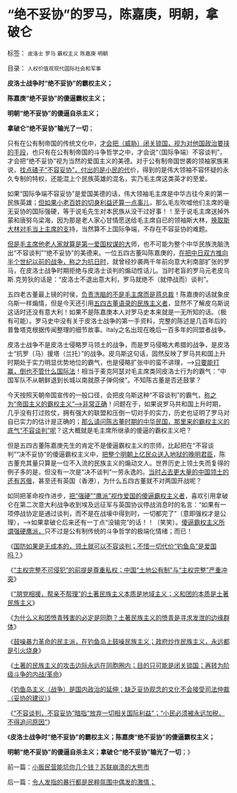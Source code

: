 # “绝不妥协”的罗马，陈嘉庚，明朝，拿破仑

标签： `皮洛士` `罗马` `霸权主义` `陈嘉庚` `明朝` 

目录： `人权价值观现代国际社会和军事`

**皮洛士战争时“绝不妥协”的霸权主义；**

**陈嘉庚“绝不妥协”的傻逼霸权主义；**

**明朝“绝不妥协”的傻逼自杀主义；**

**拿破仑“绝不妥协”输光了一切**；

只有在公有制帝国的传统文化中，[才会把（威胁）闭关锁国，视为对他国政治要挟的手段](../../../2009/9/30/永久性的全国全民总动员.md)，也只有在公有制帝国的斗争哲学之中，才会说“（国际争端）不容谈判”，才会把“绝不妥协”视为当然的爱国主义的美德。对于公有制帝国世袭的领袖家族来说，[找点碴子“不容妥协”，付出的是小民的代](../../../2010/9/13/中国和美国的软实力巨大差距在那里？.md)价，得到的是伟大领袖不容怀疑的永久专制的特权，还能混上个民族英雄的混名，实乃毛主席这类英才的至爱。

如果“国际争端不容妥协”是爱国美德的话，伟大领袖毛主席是中华古往今来的第一民族英雄；[但如果小老百姓的切身利益还算一点事儿](../../../2009/12/6/生命汇率！战争是不公平的血肉交换.md)，那么毛左吹嘘他们主席的毫无妥协的国际强硬，等于说毛先生对本民族从没干过好事！！至于说毛主席送掉外蒙和唐努乌梁海，因为那是老人家心甘情愿送给毛主席自已的领袖斯大林，[换取斯大林对毛当上主席的支](../../../2012/7/10/蒋介石的德国化，毛主席的一边倒.md)持，当然算不上国际争端，不存在不容妥协的难题。

[但是毛主席他老人家就算是第一爱国权谋的大](../../../2012/5/20/苏联军事肢解文革中国的PlanB的可行性.md)师，也不可能为整个中华民族洗脑洗出“不容谈判”“绝不妥协”的美德来。一位五四古董叫陈嘉庚的，[在把中日双方推向半个世纪以前的战争，称之为抗日时](../../../2009/12/6/兵凶战危，国宜慎战.md)，就曾经抄袭两千年前向意大利南部扩张的罗马，在皮洛士战争时期拒绝与皮洛士谈判的煽动性话儿。当时老盲的罗马元老皮乌斯.克劳狄的话是：“皮洛士不退出意大利，罗马就绝不（就停战而）谈判”。

五四老古董最上镜的时侯，[负责洗脑的不是毛主席而是蒋总裁](../../../2011/1/16/亡蒋介石者，蒋介石也.md)！陈嘉庚的话就象皮乌斯一样煽情，但是今天还引用[五四古董语录的民族主义者](../../../2012/9/22/义和团的五四精神残害的恐怕只能是同胞.md)，显然不了解皮乌斯说这话时还没有意大利！如果不是陈嘉庚本人对罗马史本来就是一无所知的话。（极有可能）。罗马史中没有关于皮洛士战争的第一手资料，完整的陈述是几百年后的普鲁塔克根据传闻整理的细节故事。Italy之名出现在晚后一百多年的同盟者战争。

皮洛士战争不是皮洛士侵略罗马领土的战争，而是罗马侵略大希腊的战争，是皮洛士“抗罗（马）援塔（兰托）”的战争。皮乌斯这句话，固然反映了罗马共和国上升时期处于实力明显优势地位的霸气，也是侵略扩张中的蛮不讲理，——>[只要能打赢，倒也不管什么国际法](../../../2009/11/30/不懂国际法和战争法则，让中国吃尽苦头.md)！相当于麦克阿瑟对毛主席类同皮洛士行为的霸气：“中国军队不从朝鲜退到长城以南就原子弹伺侯”。不知陈古董是否还鼓掌？

今天按照天朝帝国宣传的一般口径，会把皮乌斯这种“不容谈判”的霸气，[称之为“帝国主义的霸权主义”——>非常正确](../../../2009/10/1/大国霸权主义阻碍中国和平崛起.md)！问题在于，如果说罗马共和国上升时期，几乎没有打过败仗，拥有强大的联盟和压倒一切对手的实力，历史也证明了罗马对自已实力的估计是正确的；[那么请问陈古董时期的中华民国，那里来的霸权主义的底气“不容谈判”呢](http://blog.sina.com.cn/u/5563a64d01017u0z)？这大概就是毛主席所继承的傻逼的霸权主义吧？

但是五四古董陈嘉庚先生的肯定不是傻逼霸权主义的宗师，比起把在“不容谈判”“决不妥协”的傻逼霸权主义中，[把整个明朝上亿民众送入地狱的晚明君臣](../../../2010/9/13/经济学对传统霸权主义的嘲弄.md)，陈古董充其量只算是一位不入流的民族主义的煽动文人。世界历史上领土失而复得的例子多的是，但没有一次是“决不谈判”一劳永逸的。[当时占去更大量的中国领土的还有苏俄](http://hi.baidu.com/darthchn/item/89dff340132bc02510ee1e51)，甚至还有英国（香港），为什么五四古董就不对两国开战呢？

如同把革命视作进步，[把“强硬”“鹰派”视作爱国的傻逼霸权主义者](../../../2010/9/16/侵略的定义；日本向美国宣战，中国将收回钓鱼岛.md)，喜欢引用拿破仑在第二次意大利战争收到埃及远征军与英国协议停战消息时的名言：“如果有一项停战协定是通过谈判，而不是在战壕中得到时，一切都完了”（意即强权才是公理），——>如果拿破仑后来还有一丁点“没输完”的话！！（笑笑）。[傻逼霸权主义所谓强硬鹰派，](../../../2011/1/9/“好战而不能战”的“傻逼霸权主义”.md)只不过是公有制传统的斗争哲学的极端化情绪；而已！

《[国防如果是无成本的，领土就可以不容谈判；不惜一切代价“钓鱼岛”是爱国吗？](../../../2012/9/10/钓鱼岛面子金贵的成本和价格.md)》

《[“主权完整不可侵犯”的前提是尊重私权；中国“土地公有制”与“主权完整”严重冲突](../../../2012/9/11/万一日本割让钓鱼岛，怎么办？.md)》

《[“朋党相援，帮亲不帮理”的土著民族主义本质是地域主义；义和团的本质是土著民族主义](http://blog.sina.com.cn/s/blog_5563a64d0102e553.html)》

《[为什么义和团愤青残害的必定是同胞？土著民族主义的愤青是寻求发泄的边缘群体](../../../2012/9/22/义和团的五四精神残害的恐怕只能是同胞.md)》

《[鼓噪暴力革命的民主派，在钓鱼岛上鼓噪民族主义；政府炒作民族主义，永远都是引火烧身](../../../2012/9/22/鼓噪暴力革命的炒作民族主义.md)》

《[土著的民族主义的攻击边际永远在同胞圈内；目的只可能是闭关锁国；再转为阶级斗争的内战/革命](../../../2012/9/24/土著的民族主义是后进社会闭关锁国的本能.md)》

《[钓鱼岛主义（战争）是国内政治的延伸；缺乏妥协观念的文化不会接受司法仲裁（妥协的建议）](../../../2012/9/24/缺乏妥协观念的文化不会接受司法仲裁（妥协的建议）.md)》

《[“不容谈判，不容妥协”暗指“放弃一切相关国际利益”；“小民必须被永远加税，不得追问原因”](../../../2012/9/24/“不容谈判，不容妥协”的政治解码.md)》

《**皮洛士战争时“绝不妥协”的霸权主义；陈嘉庚“绝不妥协”的傻逼霸权主义；**

**明朝“绝不妥协”的傻逼自杀主义；拿破仑“绝不妥协”输光了一切**；》

前一篇：[小贩民营能坑你几个钱？苏联崩溃的大熊市](../../../2012/9/24/小贩民营能坑你几个钱？苏联崩溃的大熊市.md)

后一篇：[令人发指的暴行都是民粹氛围中偶发的激情；](../../../2012/9/26/令人发指的暴行都是民粹氛围中偶发的激情；.md)